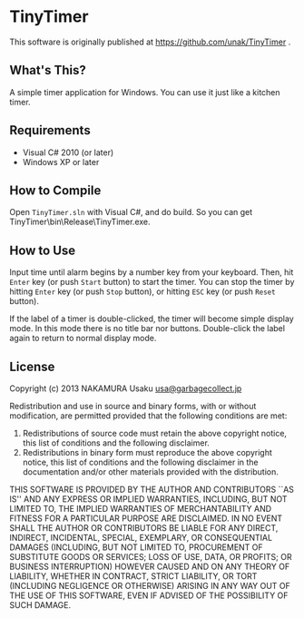 TinyTimer
=========

This software is originally published at https://github.com/unak/TinyTimer .


What's This?
------------

A simple timer application for Windows.
You can use it just like a kitchen timer.


Requirements
------------

* Visual C# 2010 (or later)
* Windows XP or later


How to Compile
--------------

Open `TinyTimer.sln` with Visual C#, and do build.
So you can get TinyTimer\bin\Release\TinyTimer.exe.


How to Use
----------

Input time until alarm begins by a number key from your keyboard.
Then, hit `Enter` key (or push `Start` button) to start the timer.
You can stop the timer by hitting `Enter` key (or push `Stop` button), or hitting `ESC` key (or push `Reset` button).

If the label of a timer is double-clicked, the timer will become simple display mode.
In this mode there is no title bar nor buttons.
Double-click the label again to return to normal display mode.


License
-------

Copyright (c) 2013 NAKAMURA Usaku usa@garbagecollect.jp

Redistribution and use in source and binary forms, with or without
modification, are permitted provided that the following conditions are met:

1. Redistributions of source code must retain the above copyright notice,
   this list of conditions and the following disclaimer.
2. Redistributions in binary form must reproduce the above copyright notice,
   this list of conditions and the following disclaimer in the documentation
   and/or other materials provided with the distribution.

THIS SOFTWARE IS PROVIDED BY THE AUTHOR AND CONTRIBUTORS ``AS IS'' AND ANY
EXPRESS OR IMPLIED WARRANTIES, INCLUDING, BUT NOT LIMITED TO, THE IMPLIED
WARRANTIES OF MERCHANTABILITY AND FITNESS FOR A PARTICULAR PURPOSE ARE
DISCLAIMED. IN NO EVENT SHALL THE AUTHOR OR CONTRIBUTORS BE LIABLE FOR ANY
DIRECT, INDIRECT, INCIDENTAL, SPECIAL, EXEMPLARY, OR CONSEQUENTIAL DAMAGES
(INCLUDING, BUT NOT LIMITED TO, PROCUREMENT OF SUBSTITUTE GOODS OR SERVICES;
LOSS OF USE, DATA, OR PROFITS; OR BUSINESS INTERRUPTION) HOWEVER CAUSED AND
ON ANY THEORY OF LIABILITY, WHETHER IN CONTRACT, STRICT LIABILITY, OR TORT
(INCLUDING NEGLIGENCE OR OTHERWISE) ARISING IN ANY WAY OUT OF THE USE OF THIS
SOFTWARE, EVEN IF ADVISED OF THE POSSIBILITY OF SUCH DAMAGE.
